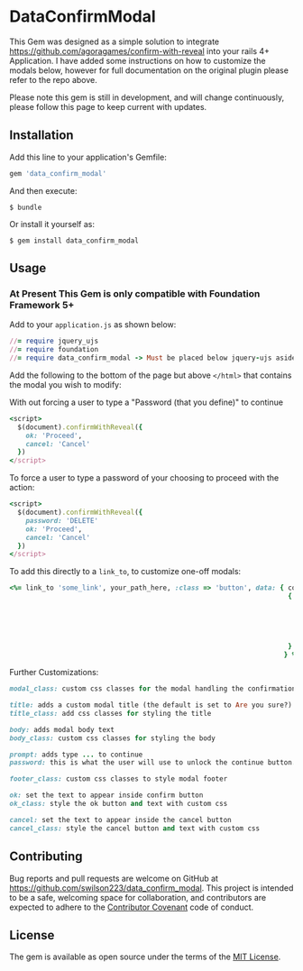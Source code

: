 # DataConfirmModal

This Gem was designed as a simple solution to integrate https://github.com/agoragames/confirm-with-reveal into your rails 4+ Application. I have added some instructions on how to customize the modals below, however for full documentation on the original plugin please refer to the repo above.

Please note this gem is still in development, and will change continuously, please follow this page to keep current with updates.

## Installation

Add this line to your application's Gemfile:

```ruby
gem 'data_confirm_modal'
```

And then execute:

    $ bundle

Or install it yourself as:

    $ gem install data_confirm_modal

## Usage
### At Present This Gem is only compatible with Foundation Framework 5+

Add to your ```application.js``` as shown below:

```ruby
//= require jquery_ujs
//= require foundation
//= require data_confirm_modal -> Must be placed below jquery-ujs aside from that it dose not have to be below foundation
```

Add the following to the bottom of the page but above ```</html>``` that contains the modal you wish to modify:

With out forcing a user to type a "Password (that you define)" to continue
```ruby
<script>
  $(document).confirmWithReveal({
    ok: 'Proceed',
    cancel: 'Cancel'
  })
</script>
```

To force a user to type a password of your choosing to proceed with the action:

```ruby
<script>
  $(document).confirmWithReveal({
    password: 'DELETE'
    ok: 'Proceed',
    cancel: 'Cancel'
  })
</script>
```

To add this directly to a ```link_to```, to customize one-off modals:
```ruby
<%= link_to 'some_link', your_path_here, :class => 'button', data: { confirm:
                                                                     { title: 'do you really want to do this?',
                                                                       body: 'it cant be undone, not even wishing will fix-it',
                                                                       prompt: 'type THIS to unlock the confirm button',
                                                                       password: 'THIS',
                                                                       ok: 'be gone with it',
                                                                       cancel: 'I may loose my job if I do this..'
                                                                     }
                                                                    } %>
```
Further Customizations:
```ruby
modal_class: custom css classes for the modal handling the confirmation

title: adds a custom modal title (the default is set to Are you sure?)
title_class: add css classes for styling the title

body: adds modal body text
body_class: custom css classes for styling the body

prompt: adds type ... to continue
password: this is what the user will use to unlock the continue button.

footer_class: custom css classes to style modal footer

ok: set the text to appear inside confirm button
ok_class: style the ok button and text with custom css

cancel: set the text to appear inside the cancel button
cancel_class: style the cancel button and text with custom css
```

## Contributing

Bug reports and pull requests are welcome on GitHub at https://github.com/swilson223/data_confirm_modal. This project is intended to be a safe, welcoming space for collaboration, and contributors are expected to adhere to the [Contributor Covenant](http://contributor-covenant.org) code of conduct.


## License

The gem is available as open source under the terms of the [MIT License](http://opensource.org/licenses/MIT).
